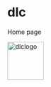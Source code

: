 # dlc
Home page
<html>
<body>
<a href="http://elearning.datec.net.pg/moodle"><img src="D:\Moodle\Github\dlc1.png" width="82" height="86" title="logo" alt="dlclogo"></a>
</body>
</html>
